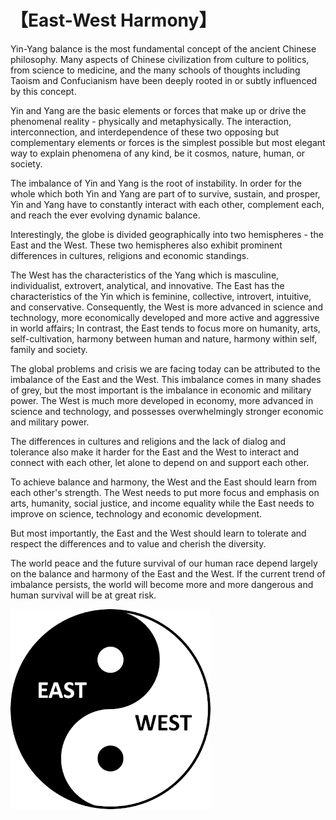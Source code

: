 # 【East-West Harmony】

Yin-Yang balance is the most fundamental concept of the ancient Chinese philosophy. Many aspects of Chinese civilization from culture to politics, from science to medicine, and the many schools of thoughts including Taoism and Confucianism have been deeply rooted in or subtly influenced by this concept.

Yin and Yang are the basic elements or forces that make up or drive the phenomenal reality - physically and metaphysically. The interaction, interconnection, and interdependence of these two opposing but complementary elements or forces is the simplest possible but most elegant way to explain phenomena of any kind, be it cosmos, nature, human, or society.

The imbalance of Yin and Yang is the root of instability. In order for the whole which both Yin and Yang are part of to survive, sustain, and prosper, Yin and Yang have to constantly interact with each other,  complement each, and reach the ever evolving dynamic balance.

Interestingly, the globe is divided geographically into two hemispheres - the East and the West. These two hemispheres also exhibit prominent differences in cultures, religions and economic standings.

The West has the characteristics of the Yang which is masculine, individualist, extrovert, analytical, and innovative. The East has the characteristics of the Yin which is feminine, collective, introvert, intuitive, and conservative. Consequently, the West is more advanced in science and technology, more economically developed and more active and aggressive in world affairs; In contrast, the East tends to focus more on humanity, arts, self-cultivation, harmony between human and nature, harmony within self, family and society.

The global problems and crisis we are facing today can be attributed to the imbalance of the East and the West. This imbalance comes in many shades of grey, but the most important is the imbalance in economic and military power. The West is much more developed in economy, more advanced in science and technology, and possesses overwhelmingly stronger economic and military power.

The differences in cultures and religions and the lack of dialog and tolerance also make it harder for the East and the West to interact and connect with each other, let alone to depend on and support each other.

To achieve balance and harmony, the West and the East should learn from each other's strength. The West needs to put more focus and emphasis on arts, humanity, social justice, and income equality while the East needs to improve on science, technology and economic development.

But most importantly, the East and the West should learn to tolerate and respect the differences and to value and cherish the diversity.

The world peace and the future survival of our human race depend largely on the balance and harmony of the East and the West. If the current trend of imbalance persists, the world will become more and more dangerous and human survival will be at great risk.

![](02.png)
